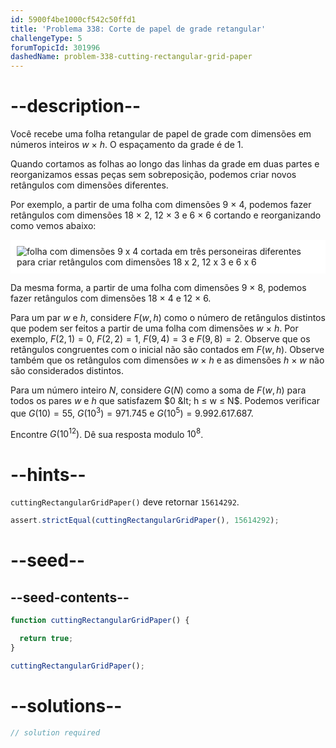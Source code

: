 ```yaml
---
id: 5900f4be1000cf542c50ffd1
title: 'Problema 338: Corte de papel de grade retangular'
challengeType: 5
forumTopicId: 301996
dashedName: problem-338-cutting-rectangular-grid-paper
---
```


# --description--

Você recebe uma folha retangular de papel de grade com dimensões em números inteiros $w$ × $h$. O espaçamento da grade é de 1.

Quando cortamos as folhas ao longo das linhas da grade em duas partes e reorganizamos essas peças sem sobreposição, podemos criar novos retângulos com dimensões diferentes.

Por exemplo, a partir de uma folha com dimensões 9 × 4, podemos fazer retângulos com dimensões 18 × 2, 12 × 3 e 6 × 6 cortando e reorganizando como vemos abaixo:

<img class="img-responsive center-block" alt="folha com dimensões 9 x 4 cortada em três personeiras diferentes para criar retângulos com dimensões 18 x 2, 12 x 3 e 6 x 6" src="https://cdn.freecodecamp.org/curriculum/project-euler/cutting-rectangular-grid-paper.gif" style="background-color: white; padding: 10px;" />

Da mesma forma, a partir de uma folha com dimensões 9 × 8, podemos fazer retângulos com dimensões 18 × 4 e 12 × 6.

Para um par $w$ e $h$, considere $F(w, h)$ como o número de retângulos distintos que podem ser feitos a partir de uma folha com dimensões $w$ × $h$. Por exemplo, $F(2, 1) = 0$, $F(2, 2) = 1$, $F(9, 4) = 3$ e $F(9, 8) = 2$. Observe que os retângulos congruentes com o inicial não são contados em $F(w, h)$. Observe também que os retângulos com dimensões $w$ × $h$ e as dimensões $h$ × $w$ não são considerados distintos.

Para um número inteiro $N$, considere $G(N)$ como a soma de $F(w, h)$ para todos os pares $w$ e $h$ que satisfazem $0 &lt; h ≤ w ≤ N$. Podemos verificar que $G(10) = 55$, $G({10}^3) = 971.745$ e $G({10}^5) = 9.992.617.687$.

Encontre $G({10}^{12})$. Dê sua resposta modulo ${10}^8$.

# --hints--

`cuttingRectangularGridPaper()` deve retornar `15614292`.

```js
assert.strictEqual(cuttingRectangularGridPaper(), 15614292);
```

# --seed--

## --seed-contents--

```js
function cuttingRectangularGridPaper() {

  return true;
}

cuttingRectangularGridPaper();
```

# --solutions--

```js
// solution required
```
